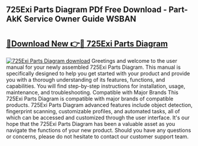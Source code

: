 ## 725Exi Parts Diagram PDf Free Download - Part-AkK Service Owner Guide WSBAN

# <h2><a href="http://dfs1rii.blite.top/?on=725Exi+Parts+Diagram">🔗Download New 👉🔴 725Exi Parts Diagram</a></h2>

[![725Exi Parts Diagram download](https://i.imgur.com/lujVjoI.png)](http://dfs1rii.blite.top/?on=725Exi+Parts+Diagram)
Greetings and welcome to the user manual for your newly assembled 725Exi Parts Diagram. This manual is specifically designed to help you get started with your product and provide you with a thorough understanding of its features, functions, and capabilities. You will find step-by-step instructions for installation, usage, maintenance, and troubleshooting. Compatible with Major Brands This 725Exi Parts Diagram is compatible with major brands of compatible products. 725Exi Parts Diagram advanced features include object detection, fingerprint scanning, customizable profiles, and automated tasks, all of which can be accessed and customized through the user interface. It's our hope that the 725Exi Parts Diagram has been a valuable asset as you navigate the functions of your new product. Should you have any questions or concerns, please do not hesitate to contact our customer support team.
